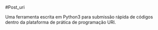 #Post_uri
 
Uma ferramenta escrita em Python3 para submissão rápida de códigos dentro da plataforma de prática de programação URI.
